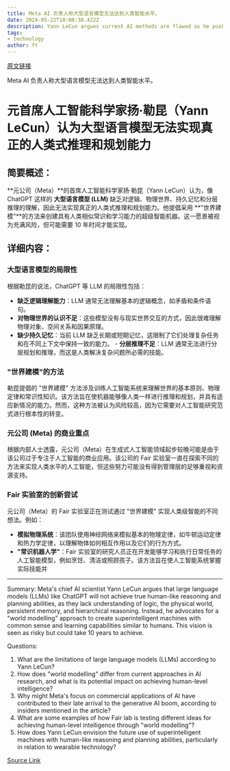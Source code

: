 ```yaml
---
title: Meta AI 负责人称大型语言模型无法达到人类智能水平。
date: 2024-05-22T10:00:38.422Z
description: Yann LeCun argues current AI methods are flawed as he pushes for ‘world modelling’ vision for superintelligence
tags: 
- technology
author: ft
---
```


[原文链接](https://ft.com/content/23fab126-f1d3-4add-a457-207a25730ad9)

Meta AI 负责人称大型语言模型无法达到人类智能水平。

# 元首席人工智能科学家扬·勒昆（Yann LeCun）认为大型语言模型无法实现真正的人类式推理和规划能力

## 简要概述：
**元公司（Meta）**的首席人工智能科学家扬·勒昆（Yann LeCun）认为，像 ChatGPT 这样的 **大型语言模型 (LLM)** 缺乏对逻辑、物理世界、持久记忆和分层推理的理解，因此无法实现真正的人类式推理和规划能力。他提倡采用 **"世界建模"**的方法来创建具有人类相似常识和学习能力的超级智能机器。这一愿景被视为充满风险，但可能需要 10 年时间才能实现。

## 详细内容：
### **大型语言模型的局限性**
根据勒昆的说法，ChatGPT 等 LLM 的局限性包括：

 - **缺乏逻辑理解能力**：LLM 通常无法理解基本的逻辑概念，如矛盾和条件语句。
  - **对物理世界的认识不足**：这些模型没有与现实世界交互的方式，因此很难理解物理对象、空间关系和因果原理。
   - **缺少持久记忆**：当前 LLM 缺乏长期或短期记忆，这限制了它们处理复杂任务和在不同上下文中保持一致的能力。
    - **分层推理不足**：LLM 通常无法进行分层规划和推理，而这是人类解决复杂问题所必需的技能。

### **"世界建模"的方法**
勒昆提倡的 "世界建模" 方法涉及训练人工智能系统来理解世界的基本原则、物理定律和常识性知识。该方法旨在使机器能够像人类一样进行推理和规划，并具有适应新情况的能力。然而，这种方法被认为风险较高，因为它需要对人工智能研究范式进行根本性的转变。

### **元公司 (Meta) 的商业重点**
根据内部人士透露，元公司（Meta）在生成式人工智能领域起步较晚可能是由于该公司过于专注于人工智能的商业应用。该公司的 Fair 实验室一直在探索不同的方法来实现人类水平的人工智能，但这些努力可能没有得到管理层的足够重视和资源支持。

### **Fair 实验室的创新尝试**
元公司（Meta）的 Fair 实验室正在测试通过 "世界建模" 实现人类级智能的不同想法。例如：

 - **模拟物理系统**：该团队使用神经网络来模拟基本的物理定律，如牛顿运动定律和热力学定律，以理解物体如何相互作用以及它们的行为方式。
  - **"常识机器人学"**：Fair 实验室的研究人员正在开发能够学习和执行日常任务的人工智能模型，例如烹饪、清洁或照顾孩子。该方法旨在使人工智能系统掌握实际技能并

---

Summary: Meta's chief AI scientist Yann LeCun argues that large language models (LLMs) like ChatGPT will not achieve true human-like reasoning and planning abilities, as they lack understanding of logic, the physical world, persistent memory, and hierarchical reasoning. Instead, he advocates for a "world modelling" approach to create superintelligent machines with common sense and learning capabilities similar to humans. This vision is seen as risky but could take 10 years to achieve.

Questions:

1. What are the limitations of large language models (LLMs) according to Yann LeCun?
2. How does "world modelling" differ from current approaches in AI research, and what is its potential impact on achieving human-level intelligence?
3. Why might Meta's focus on commercial applications of AI have contributed to their late arrival to the generative AI boom, according to insiders mentioned in the article?
4. What are some examples of how Fair lab is testing different ideas for achieving human-level intelligence through "world modelling"?
5. How does Yann LeCun envision the future use of superintelligent machines with human-like reasoning and planning abilities, particularly in relation to wearable technology?

[Source Link](https://ft.com/content/23fab126-f1d3-4add-a457-207a25730ad9)

